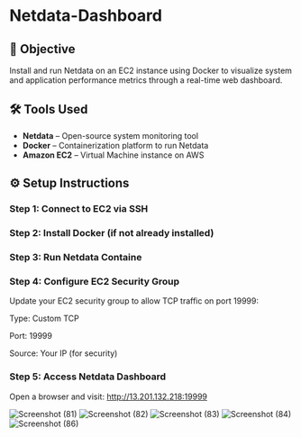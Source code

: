 # Netdata-Dashboard

## 📌 Objective
Install and run Netdata on an EC2 instance using Docker to visualize system and application performance metrics through a real-time web dashboard.

## 🛠 Tools Used
- **Netdata** – Open-source system monitoring tool  
- **Docker** – Containerization platform to run Netdata  
- **Amazon EC2** – Virtual Machine instance on AWS  

## ⚙️ Setup Instructions

###  Step 1: Connect to EC2 via SSH

###  Step 2: Install Docker (if not already installed)

###  Step 3: Run Netdata Containe

### Step 4: Configure EC2 Security Group
Update your EC2 security group to allow TCP traffic on port 19999:

Type: Custom TCP

Port: 19999

Source: Your IP (for security)


### Step 5: Access Netdata Dashboard
Open a browser and visit:
http://13.201.132.218:19999

![Screenshot (81)](https://github.com/user-attachments/assets/f4ba0006-a2b7-4b6e-9a27-7d2a5c7b132f)
![Screenshot (82)](https://github.com/user-attachments/assets/e3dde4a1-9a06-4220-90c7-69d5355eb1f0)
![Screenshot (83)](https://github.com/user-attachments/assets/0228b6ee-f9e8-4fd4-a5e7-52e561bbf6fa)
![Screenshot (84)](https://github.com/user-attachments/assets/971e3528-6e62-4acf-bcdc-4ef1d8df4d6d)
![Screenshot (86)](https://github.com/user-attachments/assets/9712b7ea-9a74-407e-a887-776f978a3098)


